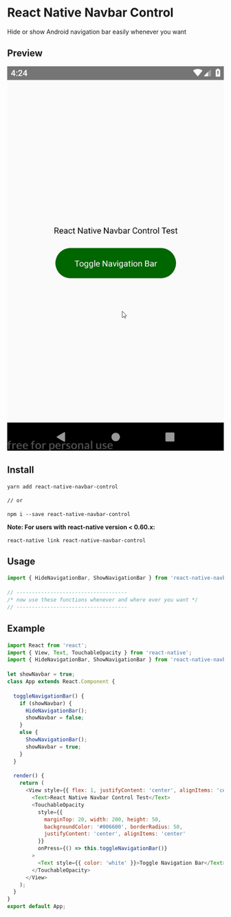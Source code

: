 # React Native Navbar Control
Hide or show Android navigation bar easily whenever you want

## Preview
![ScreenShot](https://raw.githubusercontent.com/AmyrAhmady/react-native-navbar-control/master/screenshots/rnnc.gif)

## Install 
```shell
yarn add react-native-navbar-control

// or

npm i --save react-native-navbar-control
```

**Note: For users with react-native version < 0.60.x:**
```
react-native link react-native-navbar-control
```

## Usage
```js
import { HideNavigationBar, ShowNavigationBar } from 'react-native-navbar-control';

// ------------------------------------
/* now use these functions whenever and where ever you want */
// ------------------------------------
```

## Example
```js
import React from 'react';
import { View, Text, TouchableOpacity } from 'react-native';
import { HideNavigationBar, ShowNavigationBar } from 'react-native-navbar-control';

let showNavbar = true;
class App extends React.Component {

  toggleNavigationBar() {
    if (showNavbar) {
      HideNavigationBar();
      showNavbar = false;
    }
    else {
      ShowNavigationBar();
      showNavbar = true;
    }
  }

  render() {
    return (
      <View style={{ flex: 1, justifyContent: 'center', alignItems: 'center' }}>
        <Text>React Native Navbar Control Test</Text>
        <TouchableOpacity
          style={{
            marginTop: 20, width: 200, height: 50,
            backgroundColor: '#006600', borderRadius: 50,
            justifyContent: 'center', alignItems: 'center'
          }}
          onPress={() => this.toggleNavigationBar()}
        >
          <Text style={{ color: 'white' }}>Toggle Navigation Bar</Text>
        </TouchableOpacity>
      </View>
    );
  }
}
export default App;
```